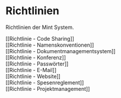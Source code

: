 # Richtlinien
Richtlinien der Mint System.

[[Richtlinie - Code Sharing]]  
[[Richtlinie - Namenskonventionen]]  
[[Richtlinie - Dokumentmanagementsystem]]  
[[Richtlinie - Konferenz]]  
[[Richtlinie - Passwörter]]  
[[Richtlinie - E-Mail]]  
[[Richtlinie - Website]]  
[[Richtlinie - Spesenreglement]]  
[[Richtlinie - Projektmanagement]]
